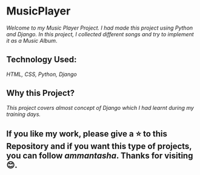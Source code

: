 # MusicPlayer


*Welcome to my Music Player Project. I had made this project using Python and Django. In this project, I collected different songs and try to implement it as a Music Album*.

## Technology Used: 
*HTML, CSS, Python, Django*

## Why this Project?

*This project covers almost concept of Django which I had learnt during my training days.*

## If you like my work, please give a ⭐ to this Repository and if you want this type of projects, you can follow *ammantasha*. Thanks for visiting😊.
